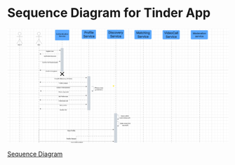# Sequence Diagram for Tinder App

![alt text](img/image.png)

[Sequence Diagram](https://lucid.app/lucidchart/5b4e0f53-0313-4d5e-ba80-c05f8c26e305/edit?viewport_loc=790%2C552%2C3438%2C1578%2C0_0&invitationId=inv_85ab9980-7ba5-489f-8dc9-2335b60e1b5f)